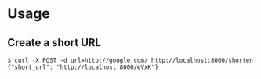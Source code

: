# Usage

## Create a short URL

```shell
$ curl -X POST -d url=http://google.com/ http://localhost:8000/shorten
{"short_url": "http://localhost:8000/eVxK"}
```